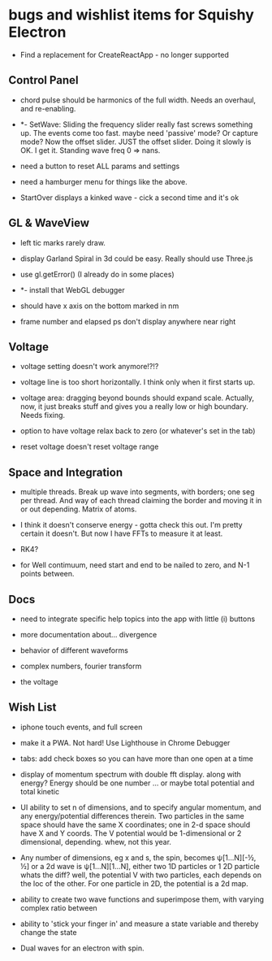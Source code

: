 #  bugs and wishlist items for Squishy Electron

- Find a replacement for CreateReactApp - no longer supported


## Control Panel

- chord pulse should be harmonics of the full width.  Needs an overhaul, and re-enabling.

* *- SetWave: Sliding the frequency slider really fast screws something up.  The
events come  too fast.  maybe need 'passive' mode?  Or capture mode?
Now the offset slider.  JUST the offset slider.  Doing it slowly is OK.
I get it.  Standing wave freq 0 => nans.

- need a button to reset ALL params and settings

- need a hamburger menu for things like the above.

- StartOver displays a kinked wave - cick a second time and it's ok


## GL & WaveView

- left tic marks rarely draw.

- display Garland Spiral in 3d could be easy.
	Really should use Three.js

- use gl.getError() (I already do in some places)

* *- install that WebGL debugger

- should have x axis on the bottom marked in nm

- frame number and elapsed ps don't display anywhere  near right


## Voltage

- voltage setting doesn't work anymore!?!?

- voltage line is too short horizontally.  I think only when it first starts up.

- voltage area: dragging beyond bounds should expand scale.  Actually,
now, it just breaks stuff and gives you a really low or high boundary.
Needs fixing.

- option to have voltage relax back to zero (or whatever's set in the
tab)

- reset voltage doesn't reset voltage range

## Space and Integration

- multiple threads.  Break up wave into segments, with borders; one seg
per thread. And way of each thread claiming the border and moving it in
or out depending.  Matrix of atoms.


- I think it doesn't conserve energy - gotta check this out.  I'm pretty
certain it doesn't. But now I have FFTs to measure it at least.

- RK4?

- for Well contimuum, need start and end to be nailed to zero, and N-1 points between.

## Docs

- need to integrate specific help topics into the app with little (i) buttons

- more documentation about... divergence

- behavior of different waveforms

- complex numbers, fourier transform

- the voltage


## Wish List

- iphone touch events, and full screen

- make it a PWA.  Not hard!
	Use Lighthouse in Chrome Debugger


- tabs: add check boxes so you can have more than one open at a time

- display of momentum spectrum with double fft display.  along with
energy?  Energy should be one number ... or maybe total potential and
total kinetic

- UI ability to set n of dimensions, and to specify angular momentum, and any
	energy/potential differences therein.  Two particles in the same space should
	have the same X coordinates; one in 2-d space should have X  and Y coords.  The
	V potential would be 1-dimensional or 2 dimensional, depending.  whew, not this year.


- Any number of dimensions, eg x and s, the spin, becomes ψ[1...N][-½,
½] or a 2d wave is ψ[1...N][1...N], either two 1D particles or 1 2D
particle whats the diff?  well, the potential V with two particles, each
depends on the loc of the other. For one particle in 2D, the potential
is a 2d map.

- ability to create two wave functions and superimpose them, with varying complex ratio between

- ability to 'stick your finger in' and measure a state variable and thereby change the state

- Dual waves for an electron with spin.



